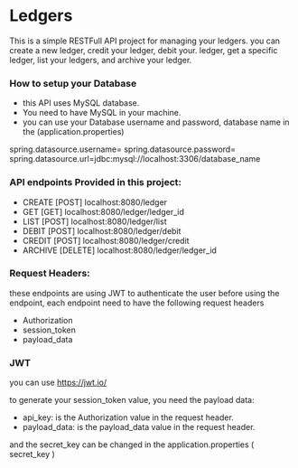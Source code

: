 # Ledgers
This is a simple RESTFull API project for managing your ledgers. you can create a new ledger, credit your ledger, debit your. ledger, get a specific ledger, list your ledgers, and archive your ledger.

### How to setup your Database 
 * this API uses MySQL database.
 * You need to have MySQL in your machine.
 * you can use your Database username and password, database name in the (application.properties)
 
  spring.datasource.username=
  spring.datasource.password=
  spring.datasource.url=jdbc:mysql://localhost:3306/database_name
  
### API endpoints Provided in this project:
 * CREATE   [POST]      localhost:8080/ledger 
 * GET      [GET]       localhost:8080/ledger/ledger_id
 * LIST     [POST]      localhost:8080/ledger/list
 * DEBIT    [POST]      localhost:8080/ledger/debit
 * CREDIT   [POST]      localhost:8080/ledger/credit
 * ARCHIVE  [DELETE]    localhost:8080/ledger/ledger_id

### Request Headers:
these endpoints are using JWT to authenticate the user before using the endpoint, each endpoint need to have the following request headers

 * Authorization
 * session_token
 * payload_data
 
### JWT 
you can use https://jwt.io/

to generate your session_token value, you need the payload data:
  * api_key: is the Authorization value in the request header.
  * payload_data: is the payload_data value in the request header.
  
 and the secret_key can be changed in the application.properties ( secret_key )
 
 
